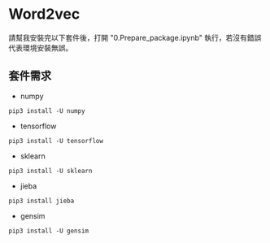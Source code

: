 # Word2vec

請幫我安裝完以下套件後，打開 "0.Prepare_package.ipynb" 執行，若沒有錯誤代表環境安裝無誤。

## 套件需求
* numpy
```
pip3 install -U numpy
```
* tensorflow
```
pip3 install -U tensorflow
```
* sklearn
```
pip3 install -U sklearn
```
* jieba
```
pip3 install jieba
```
* gensim
```
pip3 install -U gensim
```
